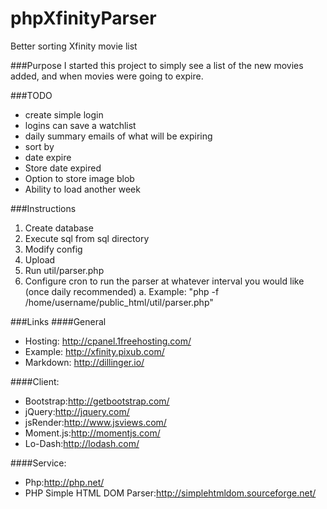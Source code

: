 phpXfinityParser
================
Better sorting Xfinity movie list

###Purpose
I started this project to simply see a list of the new movies added, and when movies were going to expire.

###TODO
* create simple login
 * logins can save a watchlist
 * daily summary emails of what will be expiring
* sort by
 * date expire
* Store date expired
* Option to store image blob
* Ability to load another week

###Instructions

1. Create database
2. Execute sql from sql directory
3. Modify config
4. Upload 
5. Run util/parser.php
6. Configure cron to run the parser at whatever interval you would like (once daily recommended)
 a. Example: "php -f /home/username/public_html/util/parser.php"

###Links
####General
* Hosting:      http://cpanel.1freehosting.com/
* Example:      http://xfinity.pixub.com/
* Markdown:     http://dillinger.io/

####Client:
* Bootstrap:http://getbootstrap.com/
* jQuery:http://jquery.com/
* jsRender:http://www.jsviews.com/
* Moment.js:http://momentjs.com/
* Lo-Dash:http://lodash.com/

####Service:
* Php:http://php.net/   
* PHP Simple HTML DOM Parser:http://simplehtmldom.sourceforge.net/